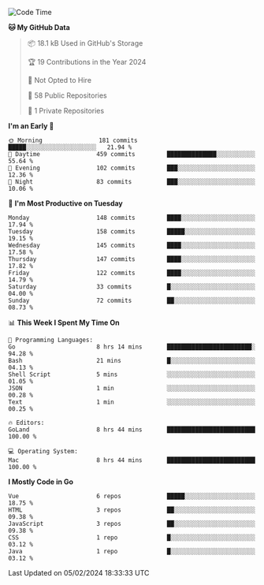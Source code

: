 <!--START_SECTION:waka-->
![Code Time](http://img.shields.io/badge/Code%20Time-983%20hrs%2030%20mins-blue)

**🐱 My GitHub Data** 

> 📦 18.1 kB Used in GitHub's Storage 
 > 
> 🏆 19 Contributions in the Year 2024
 > 
> 🚫 Not Opted to Hire
 > 
> 📜 58 Public Repositories 
 > 
> 🔑 1 Private Repositories 
 > 
**I'm an Early 🐤** 

```text
🌞 Morning                181 commits         █████░░░░░░░░░░░░░░░░░░░░   21.94 % 
🌆 Daytime                459 commits         ██████████████░░░░░░░░░░░   55.64 % 
🌃 Evening                102 commits         ███░░░░░░░░░░░░░░░░░░░░░░   12.36 % 
🌙 Night                  83 commits          ███░░░░░░░░░░░░░░░░░░░░░░   10.06 % 
```
📅 **I'm Most Productive on Tuesday** 

```text
Monday                   148 commits         ████░░░░░░░░░░░░░░░░░░░░░   17.94 % 
Tuesday                  158 commits         █████░░░░░░░░░░░░░░░░░░░░   19.15 % 
Wednesday                145 commits         ████░░░░░░░░░░░░░░░░░░░░░   17.58 % 
Thursday                 147 commits         ████░░░░░░░░░░░░░░░░░░░░░   17.82 % 
Friday                   122 commits         ████░░░░░░░░░░░░░░░░░░░░░   14.79 % 
Saturday                 33 commits          █░░░░░░░░░░░░░░░░░░░░░░░░   04.00 % 
Sunday                   72 commits          ██░░░░░░░░░░░░░░░░░░░░░░░   08.73 % 
```


📊 **This Week I Spent My Time On** 

```text
💬 Programming Languages: 
Go                       8 hrs 14 mins       ████████████████████████░   94.28 % 
Bash                     21 mins             █░░░░░░░░░░░░░░░░░░░░░░░░   04.13 % 
Shell Script             5 mins              ░░░░░░░░░░░░░░░░░░░░░░░░░   01.05 % 
JSON                     1 min               ░░░░░░░░░░░░░░░░░░░░░░░░░   00.28 % 
Text                     1 min               ░░░░░░░░░░░░░░░░░░░░░░░░░   00.25 % 

🔥 Editors: 
GoLand                   8 hrs 44 mins       █████████████████████████   100.00 % 

💻 Operating System: 
Mac                      8 hrs 44 mins       █████████████████████████   100.00 % 
```

**I Mostly Code in Go** 

```text
Vue                      6 repos             █████░░░░░░░░░░░░░░░░░░░░   18.75 % 
HTML                     3 repos             ██░░░░░░░░░░░░░░░░░░░░░░░   09.38 % 
JavaScript               3 repos             ██░░░░░░░░░░░░░░░░░░░░░░░   09.38 % 
CSS                      1 repo              █░░░░░░░░░░░░░░░░░░░░░░░░   03.12 % 
Java                     1 repo              █░░░░░░░░░░░░░░░░░░░░░░░░   03.12 % 
```




 Last Updated on 05/02/2024 18:33:33 UTC
<!--END_SECTION:waka-->
